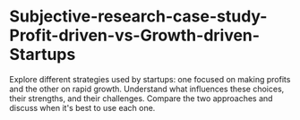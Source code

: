 # Subjective-research-case-study-Profit-driven-vs-Growth-driven-Startups
Explore different strategies used by startups: one focused on making profits and the other on rapid growth. Understand what influences these choices, their strengths, and their challenges. Compare the two approaches and discuss when it's best to use each one. 
